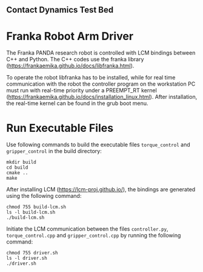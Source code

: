 ## Contact Dynamics Test Bed

# Franka Robot Arm Driver
The Franka PANDA research robot is controlled with LCM bindings between C++ and Python. The C++ codes use the franka library (https://frankaemika.github.io/docs/libfranka.html).

To operate the robot libfranka has to be installed, while for real time communication with the robot the controller program on the workstation PC must run with real-time priority under a PREEMPT_RT kernel (https://frankaemika.github.io/docs/installation_linux.html). After installation, the real-time kernel can be found in the grub boot menu. 

# Run Executable Files
Use following commands to build the executable files `torque_control` and `gripper_control` in the build directory:
```
mkdir build
cd build
cmake ..
make
```
After installing LCM (https://lcm-proj.github.io/), the bindings are generated using the following command:
```
chmod 755 build-lcm.sh
ls -l build-lcm.sh
./build-lcm.sh
```

Initiate the LCM communication between the files `controller.py`, `torque_control.cpp` and `gripper_control.cpp` by running the following command:

```
chmod 755 driver.sh
ls -l driver.sh
./driver.sh
```

